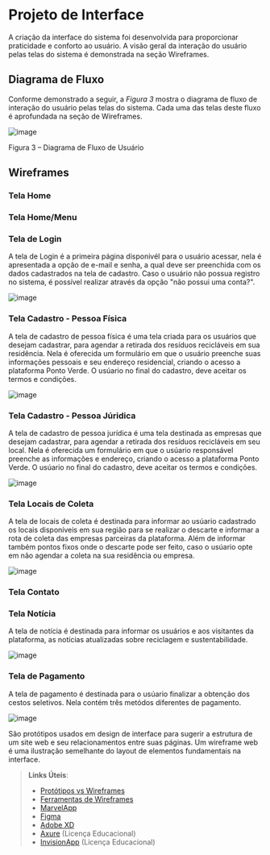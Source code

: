 
# Projeto de Interface

A criação da interface do sistema foi desenvolvida para proporcionar praticidade e conforto ao usuário. A visão geral da interação do usuário pelas telas do sistema é demonstrada na seção Wireframes.



## Diagrama de Fluxo


Conforme demonstrado a seguir, a *Figura 3* mostra o diagrama de fluxo de interação do usuário pelas telas do sistema. Cada uma das telas deste fluxo é aprofundada na seção de Wireframes.



![image](https://user-images.githubusercontent.com/100734910/164360159-9f30b239-87ae-45c5-9d57-8f6bf77fc9a4.png)



Figura 3 – Diagrama de Fluxo de Usuário




## Wireframes

### **Tela Home**


### **Tela Home/Menu**


### **Tela de Login**


A tela de Login é a primeira página disponivél para o usuário acessar, nela é apresentada a opção de e-mail e senha, a qual deve ser preenchida com os dados cadastrados na tela de cadastro. Caso o usuário não possua registro no sistema, é possível realizar através da opção "não possui uma conta?".

![image](https://user-images.githubusercontent.com/100734910/164304668-58560a78-38c5-43b3-b630-0c24f746b451.png)


### **Tela Cadastro - Pessoa Física**


A tela de cadastro de pessoa física é uma tela criada para os usuários que desejam cadastrar, para agendar a retirada dos resíduos recicláveis em sua residência. Nela é oferecida um formulário em que o usuário preenche suas informações pessoais e seu endereço residencial, criando o acesso a plataforma Ponto Verde. O usúario no final do cadastro, deve aceitar os termos e condições.

![image](https://user-images.githubusercontent.com/100734910/164304025-e0157d61-74ab-4f94-bc36-2da66b40c033.png)

### **Tela Cadastro - Pessoa Júridica**


A tela de cadastro de pessoa jurídica é uma tela destinada as empresas que desejam cadastrar, para agendar a retirada dos resíduos recicláveis em seu local. Nela é oferecida um formulário em que o usúario responsável preenche as informações e endereço, criando o acesso a plataforma Ponto Verde. O usúario no final do cadastro, deve aceitar os termos e condições. 

![image](https://user-images.githubusercontent.com/100734910/164302335-cf5b22c7-836b-4f00-8d90-3b07890a842e.png)


### **Tela Locais de Coleta**
A tela de locais de coleta é destinada para informar ao usúario cadastrado os locais disponíveis em sua região para se realizar o descarte e informar a rota de coleta das empresas parceiras da plataforma. Além de informar também pontos fixos onde o descarte pode ser feito, caso o usúario opte em não agendar a coleta na sua residência ou empresa.

![image](https://user-images.githubusercontent.com/100734910/164309336-7dfbc742-868b-4291-afa5-1f3e55f1b6c6.png)



### **Tela Contato**


### **Tela Notícia**

A tela de notícia é destinada para informar os usuários e aos visitantes da plataforma, as notícias atualizadas sobre reciclagem e sustentabilidade. 

![image](https://user-images.githubusercontent.com/100734910/164305106-db1b1147-4155-4df4-92ff-e49aa5b101a5.png)

### **Tela de Pagamento**

A tela de pagamento é destinada para o usúario finalizar a obtenção dos cestos seletivos. Nela contém três metódos diferentes de pagamento.


![image](https://user-images.githubusercontent.com/100734910/164479694-09667694-5b18-4b12-92a9-82339dc788ed.png)

São protótipos usados em design de interface para sugerir a estrutura de um site web e seu relacionamentos entre suas páginas. Um wireframe web é uma ilustração semelhante do layout de elementos fundamentais na interface.
 
> **Links Úteis**:
> - [Protótipos vs Wireframes](https://www.nngroup.com/videos/prototypes-vs-wireframes-ux-projects/)
> - [Ferramentas de Wireframes](https://rockcontent.com/blog/wireframes/)
> - [MarvelApp](https://marvelapp.com/developers/documentation/tutorials/)
> - [Figma](https://www.figma.com/)
> - [Adobe XD](https://www.adobe.com/br/products/xd.html#scroll)
> - [Axure](https://www.axure.com/edu) (Licença Educacional)
> - [InvisionApp](https://www.invisionapp.com/) (Licença Educacional)
